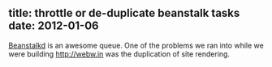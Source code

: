 title: throttle or de-duplicate beanstalk tasks
date: 2012-01-06
---

[Beanstalkd](http://kr.github.com/beanstalkd/) is an awesome queue. One of the
problems we ran into while we were building http://webw.in was the duplication
of site rendering.
